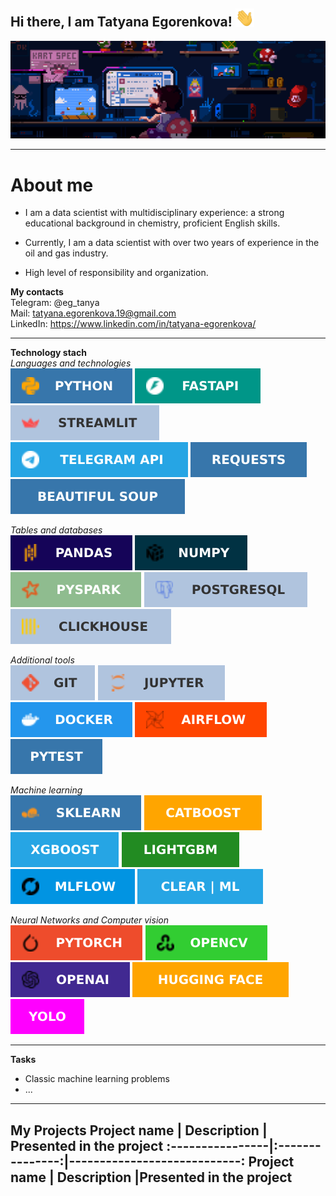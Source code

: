 ## Hi there, I am Tatyana Egorenkova! <img src="hand.gif" alt="hand" style="width:30px;"/>

![Welcome](welcome.gif)


---
# About me
* I am a data scientist with multidisciplinary experience: a strong educational background in chemistry, proficient English skills. <br>

* Currently, I am a data scientist with over two years of experience in the oil and gas industry. <br>

* High level of responsibility and organization. <br>

__My contacts__<br>
Telegram: @eg_tanya<br>
Mail: tatyana.egorenkova.19@gmail.com<br>
LinkedIn: https://www.linkedin.com/in/tatyana-egorenkova/<br>


---
__Technology stach__<br>
_Languages and technologies_<br>
![python](icons/PYTHON.svg) ![fastAPI](icons/FASTAPI.svg) ![streamlit](icons/STREAMLIT.svg) ![telegram](icons/TELEGRAMAPI.svg) ![requests](icons/REQUESTS.svg) ![beautiful soup](icons/BEAUTIFULSOUP.svg)

_Tables and databases_<br>
![pandas](icons/PANDAS.svg) ![numpy](icons/NUMPY.svg) ![pyspark](icons/PYSPARK.svg) ![postgresql](icons/POSTGRESQL.svg) ![clickhouse](icons/CLICKHOUSE.svg)

_Additional tools_<br>
![git](icons/GIT.svg) ![jupyter](icons/JUPYTER.svg) ![docker](icons/DOCKER.svg) ![airflow](icons/AIRFLOW.svg) ![pytest](icons/PYTEST.svg)

_Machine learning_<br>
![sklearn](icons/SKLEARN.svg) ![catboost](icons/CATBOOST.svg) ![xgboost](icons/XGBOOST.svg) ![lightgbm](icons/LIGHTGBM.svg) ![mlflow](icons/MLFLOW.svg) ![clearml](icons/CLEARML.svg)

_Neural Networks and Computer vision_<br>
![pytorch](icons/PYTORCH.svg) ![opencv](icons/OPENCV.svg) ![openai](icons/OPENAI.svg) ![hugging_face](icons/HUGGING_FACE.svg) ![yolo](icons/YOLO.svg)

---
__Tasks__
* Classic machine learning problems
* ...

---
__My Projects__
__Project name__ | __Description__ | __Presented in the project__
:----------------|:---------------:|----------------------------:
Project name     | Description     |Presented in the project
---
